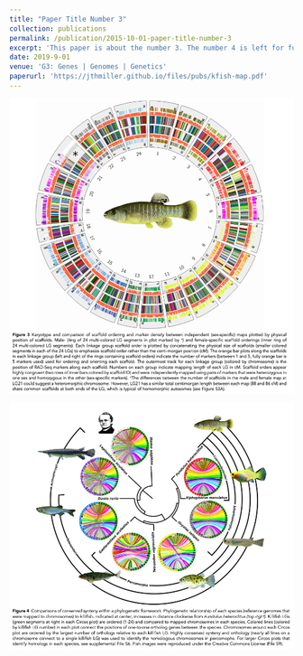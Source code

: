 ```yaml
---
title: "Paper Title Number 3"
collection: publications
permalink: /publication/2015-10-01-paper-title-number-3
excerpt: 'This paper is about the number 3. The number 4 is left for future work.'
date: 2019-9-01
venue: 'G3: Genes | Genomes | Genetics'
paperurl: 'https://jthmiller.github.io/files/pubs/kfish-map.pdf'
---
```

<p align="center">
  <img src="https://github.com/jthmiller/jthmiller.github.io/blob/master/images/kfish.map.png?raw=true" alt="QTL design"/>
</p>
<p align="center">
  <img src="https://github.com/jthmiller/jthmiller.github.io/blob/master/images/kfish.circos.png?raw=true" alt="QTL design"/>
</p>